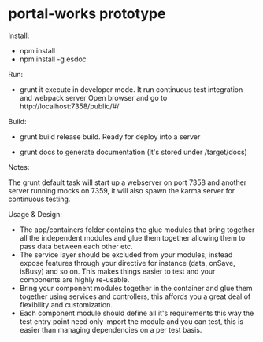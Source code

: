 # portal-works prototype

Install:
 - npm install
 - npm install -g esdoc

Run:
- grunt 
it execute in developer mode. It run continuous test integration and webpack server
Open browser and go to http://localhost:7358/public/#/

Build:

- grunt build
release build. Ready for deploy into a server

- grunt docs 
to generate documentation (it's stored under /target/docs)

Notes: 

The grunt default task will start up a webserver on port 7358 and another server running mocks on 7359, it will also
spawn the karma server for continuous testing.

Usage & Design:

- The app/containers folder contains the glue modules that bring together all the independent modules and glue them together allowing them to pass data between each other etc.
- The service layer should be excluded from your modules, instead expose features through your directive for instance (data, onSave, isBusy) and so on. This makes things easier to test and your components are highly re-usable.
- Bring your component modules together in the container and glue them together using services and controllers, this affords you a great deal of flexibility and customization.
- Each component module should define all it's requirements this way the test entry point need only import the module and you can test, this is easier than managing dependencies on a per test basis.
